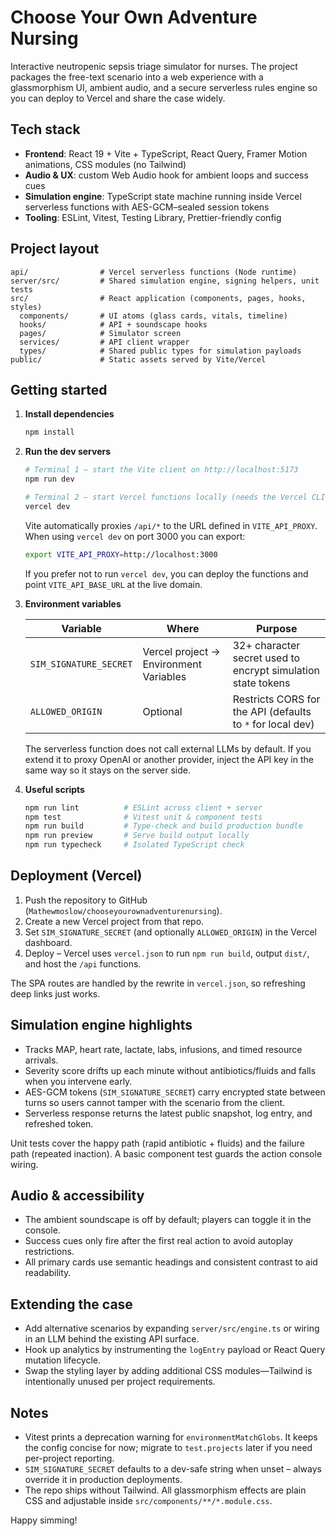 # Choose Your Own Adventure Nursing

Interactive neutropenic sepsis triage simulator for nurses. The project packages the free-text scenario into a web experience with a glassmorphism UI, ambient audio, and a secure serverless rules engine so you can deploy to Vercel and share the case widely.

## Tech stack

- **Frontend**: React 19 + Vite + TypeScript, React Query, Framer Motion animations, CSS modules (no Tailwind)
- **Audio & UX**: custom Web Audio hook for ambient loops and success cues
- **Simulation engine**: TypeScript state machine running inside Vercel serverless functions with AES-GCM–sealed session tokens
- **Tooling**: ESLint, Vitest, Testing Library, Prettier-friendly config

## Project layout

```
api/                # Vercel serverless functions (Node runtime)
server/src/         # Shared simulation engine, signing helpers, unit tests
src/                # React application (components, pages, hooks, styles)
  components/       # UI atoms (glass cards, vitals, timeline)
  hooks/            # API + soundscape hooks
  pages/            # Simulator screen
  services/         # API client wrapper
  types/            # Shared public types for simulation payloads
public/             # Static assets served by Vite/Vercel
```

## Getting started

1. **Install dependencies**

   ```bash
   npm install
   ```

2. **Run the dev servers**

   ```bash
   # Terminal 1 – start the Vite client on http://localhost:5173
   npm run dev

   # Terminal 2 – start Vercel functions locally (needs the Vercel CLI)
   vercel dev
   ```

   Vite automatically proxies `/api/*` to the URL defined in `VITE_API_PROXY`. When using `vercel dev` on port 3000 you can export:

   ```bash
   export VITE_API_PROXY=http://localhost:3000
   ```

   If you prefer not to run `vercel dev`, you can deploy the functions and point `VITE_API_BASE_URL` at the live domain.

3. **Environment variables**

   | Variable | Where | Purpose |
   | --- | --- | --- |
   | `SIM_SIGNATURE_SECRET` | Vercel project → Environment Variables | 32+ character secret used to encrypt simulation state tokens |
   | `ALLOWED_ORIGIN` | Optional | Restricts CORS for the API (defaults to `*` for local dev) |

   The serverless function does not call external LLMs by default. If you extend it to proxy OpenAI or another provider, inject the API key in the same way so it stays on the server side.

4. **Useful scripts**

   ```bash
   npm run lint          # ESLint across client + server
   npm test              # Vitest unit & component tests
   npm run build         # Type-check and build production bundle
   npm run preview       # Serve build output locally
   npm run typecheck     # Isolated TypeScript check
   ```

## Deployment (Vercel)

1. Push the repository to GitHub (`Mathewmoslow/chooseyourownadventurenursing`).
2. Create a new Vercel project from that repo.
3. Set `SIM_SIGNATURE_SECRET` (and optionally `ALLOWED_ORIGIN`) in the Vercel dashboard.
4. Deploy – Vercel uses `vercel.json` to run `npm run build`, output `dist/`, and host the `/api` functions.

The SPA routes are handled by the rewrite in `vercel.json`, so refreshing deep links just works.

## Simulation engine highlights

- Tracks MAP, heart rate, lactate, labs, infusions, and timed resource arrivals.
- Severity score drifts up each minute without antibiotics/fluids and falls when you intervene early.
- AES-GCM tokens (`SIM_SIGNATURE_SECRET`) carry encrypted state between turns so users cannot tamper with the scenario from the client.
- Serverless response returns the latest public snapshot, log entry, and refreshed token.

Unit tests cover the happy path (rapid antibiotic + fluids) and the failure path (repeated inaction). A basic component test guards the action console wiring.

## Audio & accessibility

- The ambient soundscape is off by default; players can toggle it in the console.
- Success cues only fire after the first real action to avoid autoplay restrictions.
- All primary cards use semantic headings and consistent contrast to aid readability.

## Extending the case

- Add alternative scenarios by expanding `server/src/engine.ts` or wiring in an LLM behind the existing API surface.
- Hook up analytics by instrumenting the `logEntry` payload or React Query mutation lifecycle.
- Swap the styling layer by adding additional CSS modules—Tailwind is intentionally unused per project requirements.

## Notes

- Vitest prints a deprecation warning for `environmentMatchGlobs`. It keeps the config concise for now; migrate to `test.projects` later if you need per-project reporting.
- `SIM_SIGNATURE_SECRET` defaults to a dev-safe string when unset – always override it in production deployments.
- The repo ships without Tailwind. All glassmorphism effects are plain CSS and adjustable inside `src/components/**/*.module.css`.

Happy simming!
